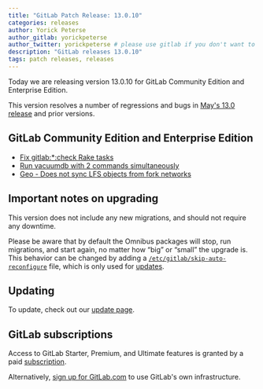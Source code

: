 ```yaml
---
title: "GitLab Patch Release: 13.0.10"
categories: releases
author: Yorick Peterse
author_gitlab: yorickpeterse
author_twitter: yorickpeterse # please use gitlab if you don't want to use your own
description: "GitLab releases 13.0.10"
tags: patch releases, releases
---
```


Today we are releasing version 13.0.10 for GitLab Community Edition and Enterprise Edition.

This version resolves a number of regressions and bugs in [May's 13.0
release](/releases/2020/05/22/gitlab-13-0-released/) and prior versions.

## GitLab Community Edition and Enterprise Edition

* [Fix gitlab:\*:check Rake tasks](https://gitlab.com/gitlab-org/gitlab/-/merge_requests/35944)
* [Run vacuumdb with 2 commands simultaneously](https://gitlab.com/gitlab-org/omnibus-gitlab/-/merge_requests/4373)
* [Geo - Does not sync LFS objects from fork networks](https://gitlab.com/gitlab-org/gitlab/-/merge_requests/35692)

## Important notes on upgrading

This version does not include any new migrations, and should not require any
downtime.

Please be aware that by default the Omnibus packages will stop, run migrations,
and start again, no matter how “big” or “small” the upgrade is. This behavior
can be changed by adding a [`/etc/gitlab/skip-auto-reconfigure`](http://docs.gitlab.com/omnibus/update/README.html) file,
which is only used for [updates](https://docs.gitlab.com/omnibus/update/README.html).

## Updating

To update, check out our [update page](/update/).

## GitLab subscriptions

Access to GitLab Starter, Premium, and Ultimate features is granted by a paid [subscription](/pricing/).

Alternatively, [sign up for GitLab.com](https://gitlab.com/users/sign_in)
to use GitLab's own infrastructure.
